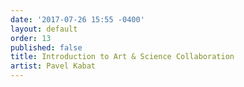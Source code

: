 ```yaml
---
date: '2017-07-26 15:55 -0400'
layout: default
order: 13
published: false
title: Introduction to Art & Science Collaboration
artist: Pavel Kabat
---
```


